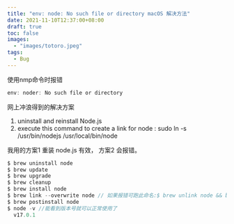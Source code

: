```yaml
---
title: "env: node: No such file or directory macOS 解决方法"
date: 2021-11-10T12:37:00+08:00
draft: true
toc: false
images:
  - "images/totoro.jpeg"
tags: 
  - Bug
---
```


使用nmp命令时报错

```java
env: noder: No such file or directory
```

网上冲浪得到的解决方案

1. uninstall and reinstall Node.js
2. execute this command to create a link for node : sudo ln -s /usr/bin/nodejs /usr/local/bin/node

我用的方案1 重装 node.js 有效， 方案2 会报错。

```java
$ brew uninstall node
$ brew update
$ brew upgrade
$ brew cleanup
$ brew install node
$ brew link --overwrite node // 如果报错可跑此命名:$ brew unlink node && brew link node
$ brew postinstall node
$ node -v //能看到版本号就可以正常使用了
  v17.0.1
```

